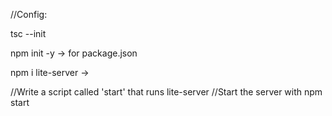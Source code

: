 //Config:

tsc --init

npm init -y -> for package.json

npm i lite-server -> 

//Write a script called 'start' that runs lite-server
//Start the server with npm start